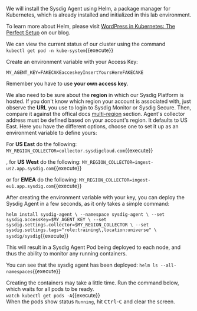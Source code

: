 We will install the Sysdig Agent using Helm, a package manager for Kubernetes, which is already installed and initialized in this lab environment.

To learn more about Helm, please visit [WordPress in Kubernetes: The Perfect Setup](https://sysdig.com/blog/wordpress-kubernetes-perfect-setup/) on our blog.

We can view the current status of our cluster using the command  
`kubectl get pod -n kube-system`{{execute}}

Create an environment variable with your Access Key:

`MY_AGENT_KEY=FAKECAKEacceskeyInsertYoursHereFAKECAKE`

Remember you have to use **your own access key**.

We also need to be sure about the **region** in which our Sysdig Platform is hosted. If you don't know which region your account is associated with, just observe the **URL** you use to login to Sysdig Monitor or Sysdig Secure. Then, compare it against the offical docs [multi-region](https://docs.sysdig.com/en/saas-regions-and-ip-ranges.html) section. Agent's collector address must be defined based on your account's region. It defaults to US East.  Here you have the different options, choose one to set it up as an environment variable to define yours:

For **US East** do the following:
`MY_REGION_COLLECTOR=collector.sysdigcloud.com`{{execute}}

, for **US West** do the following:
`MY_REGION_COLLECTOR=ingest-us2.app.sysdig.com`{{execute}}

or for **EMEA** do the following:
`MY_REGION_COLLECTOR=ingest-eu1.app.sysdig.com`{{execute}}

After creating the environment variable with your key, you can deploy the Sysdig Agent in a few seconds, as it only takes a simple command:

`helm install sysdig-agent \
    --namespace sysdig-agent \
    --set sysdig.accessKey=$MY_AGENT_KEY \
	--set sysdig.settings.collector=$MY_REGION_COLLECTOR \
    --set sysdig.settings.tags="role:training\,location:universe" \
    sysdig/sysdig`{{execute}}

This will result in a Sysdig Agent Pod being deployed to each node, and thus the ability to monitor any running containers.

You can see that the sysdig agent has been deployed:
`helm ls --all-namespaces`{{execute}}

Creating the containers may take a little time.   Run the command below, which waits for all pods to be ready.  
`watch kubectl get pods -A`{{execute}}  
When the pods show status `Running`, hit <kbd>Ctrl</kbd>-<kbd>C</kbd> and clear the screen.
